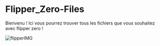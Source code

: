 # Flipper_Zero-Files

Bienvenu ! 
Ici vous pourrez trouver tous les fichiers que vous souhaitez avec flipper zero !

![flipperIMG](https://github.com/Lenigobrick/Flipper_Zero-Files/assets/122463955/7e39cb2e-3d52-421c-9bd2-5938513d17a9)
